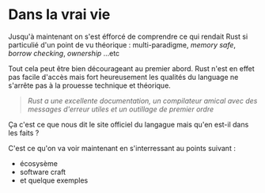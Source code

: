 # Dans la vrai vie

Jusqu'à maintenant on s'est éfforcé de comprendre ce qui rendait Rust si particulié d'un point de vu théorique : multi-paradigme, *memory safe*, *borrow checking*, *ownership* ...etc

Tout cela peut être bien décourageant au premier abord. Rust n'est en effet pas facile d'accès mais fort heureusement les qualités du language ne s'arrête pas à la prouesse technique et théorique.

> *Rust a une excellente documentation, un compilateur amical avec des messages d'erreur utiles et un outillage de premier ordre*

Ça c'est ce que nous dit le site officiel du langague mais qu'en est-il dans les faits ?

C'est ce qu'on va voir maintenant en s'interressant au points suivant :

- écosysème
- software craft
- et quelque exemples 
